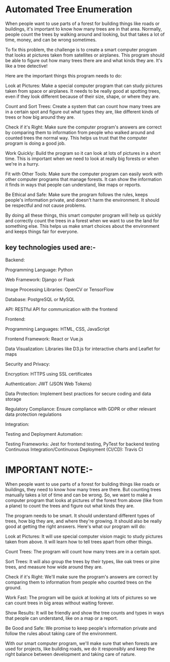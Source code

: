 # Automated Tree Enumeration 


When people want to use parts of a forest for building things like roads or buildings, it's important to know how many trees are in that area. Normally, people count the trees by walking around and looking, but that takes a lot of time, money, and can be wrong sometimes.

To fix this problem, the challenge is to create a smart computer program that looks at pictures taken from satellites or airplanes. This program should be able to figure out how many trees there are and what kinds they are. It's like a tree detective!

Here are the important things this program needs to do:

Look at Pictures: Make a special computer program that can study pictures taken from space or airplanes. It needs to be really good at spotting trees, even if they look different because of their size, shape, or where they are.

Count and Sort Trees: Create a system that can count how many trees are in a certain spot and figure out what types they are, like different kinds of trees or how big around they are.

Check if it's Right: Make sure the computer program's answers are correct by comparing them to information from people who walked around and counted trees the normal way. This helps us trust that the computer program is doing a good job.

Work Quickly: Build the program so it can look at lots of pictures in a short time. This is important when we need to look at really big forests or when we're in a hurry.

Fit with Other Tools: Make sure the computer program can easily work with other computer programs that manage forests. It can show the information it finds in ways that people can understand, like maps or reports.

Be Ethical and Safe: Make sure the program follows the rules, keeps people's information private, and doesn't harm the environment. It should be respectful and not cause problems.




By doing all these things, this smart computer program will help us quickly and correctly count the trees in a forest when we want to use the land for something else. This helps us make smart choices about the environment and keeps things fair for everyone.

## key technologies used are:-

Backend:

Programming Language: Python

Web Framework: Django or Flask

Image Processing Libraries: OpenCV or TensorFlow

Database: PostgreSQL or MySQL

API: RESTful API for communication with the frontend

Frontend:

Programming Languages: HTML, CSS, JavaScript

Frontend Framework: React or Vue.js

Data Visualization: Libraries like D3.js for interactive charts and Leaflet for maps


Security and Privacy:

Encryption: HTTPS using SSL certificates

Authentication:  JWT (JSON Web Tokens)

Data Protection: Implement best practices for secure coding and data storage

Regulatory Compliance: Ensure compliance with GDPR or other relevant data protection regulations

Integration:


Testing and Deployment Automation:

Testing Frameworks: Jest for frontend testing, PyTest for backend testing
Continuous Integration/Continuous Deployment (CI/CD):  Travis CI



# IMPORTANT NOTE:-
When people want to use parts of a forest for building things like roads or buildings, they need to know how many trees are there. But counting trees manually takes a lot of time and can be wrong. So, we want to make a computer program that looks at pictures of the forest from above (like from a plane) to count the trees and figure out what kinds they are.

The program needs to be smart. It should understand different types of trees, how big they are, and where they're growing. It should also be really good at getting the right answers. Here's what our program will do:

Look at Pictures: It will use special computer vision magic to study pictures taken from above. It will learn how to tell trees apart from other things.

Count Trees: The program will count how many trees are in a certain spot.

Sort Trees: It will also group the trees by their types, like oak trees or pine trees, and measure how wide around they are.

Check if it's Right: We'll make sure the program's answers are correct by comparing them to information from people who counted trees on the ground.

Work Fast: The program will be quick at looking at lots of pictures so we can count trees in big areas without waiting forever.

Show Results: It will be friendly and show the tree counts and types in ways that people can understand, like on a map or a report.

Be Good and Safe: We promise to keep people's information private and follow the rules about taking care of the environment.

With our smart computer program, we'll make sure that when forests are used for projects, like building roads, we do it responsibly and keep the right balance between development and taking care of nature.
